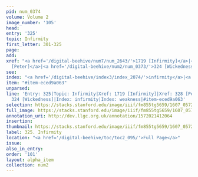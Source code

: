 ```yaml
---
pid: num_0374
volume: Volume 2
image_number: '105'
head:
entry: '325'
topic: Infirmity
first_letter: 301-325
page:
add:
xref: "<a href='/digital-beehive/num7/num_2643/'>1719 [Infirmity]</a>|<a href='/digital-beehive/num2/num_0377/'>328
  [Peter]</a>|<a href='/digital-beehive/num2/num_0373/'>324 [Wickedness]</a>"
see:
index: "<a href='/digital-beehive/index3/index_2074/'>infirmity</a>|<a href='/digital-beehive/index5/index_4531/'>weakness</a>"
item: "#item-eced9a063"
unparsed:
line: 'Entry: 325|Topic: Infirmity|Xref: 1719 [Infirmity]|Xref: 328 [Peter]|Xref:
  324 [Wickedness]|Index: infirmity|Index: weakness|#item-eced9a063'
selection: https://stacks.stanford.edu/image/iiif/fm855tg5659/1607_0572/266,1686,3067,756/full/0/default.jpg
full_image: https://stacks.stanford.edu/image/iiif/fm855tg5659/1607_0572/full/full/0/default.jpg
annotation_uri: http://dev.llgc.org.uk/annotation/1572021412064
insertion:
thumbnail: https://stacks.stanford.edu/image/iiif/fm855tg5659/1607_0572/266,1686,600,180/250,/0/default.jpg
label: 325. Infirmity
location: "<a href='/digital-beehive/toc/toc2_095/'>Full Page</a>"
issue:
also_in_entry:
order: '101'
layout: alpha_item
collection: num2
---
```

